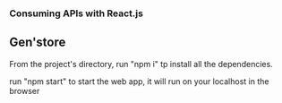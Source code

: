 ### Consuming APIs with React.js

## Gen'store
From the project's directory,
run "npm i" tp install all the dependencies.

run "npm start" to start the web app, it will run on your localhost in the browser
